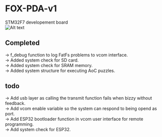 # FOX-PDA-v1<br />
STM32F7 developement board<br />
![Alt text](relative%20board.jpg?raw=true "EmbeddedAoC")<br />

## Completed<br />
-> f_debug function to log FatFs problems to vcom interface.<br />
-> Added system check for SD card.<br />
-> Added system check for SRAM memory.<br />
-> Added system structure for executing AoC puzzles.<br />

## todo<br />
-> Add usb layer as calling the transmit function fails when bizzy without feedback.<br />
-> Add vcom enable variable so the system can respond to being opend as port.<br />
-> Add ESP32 bootloader function in vcom user interface for remote programming.<br />
-> Add system check for ESP32.<br />
